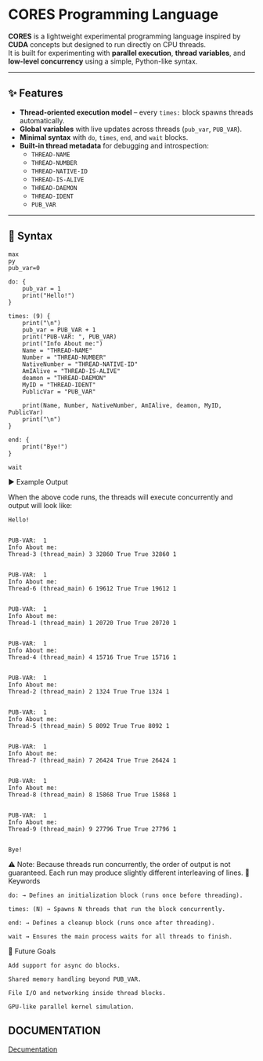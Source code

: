 # CORES Programming Language

**CORES** is a lightweight experimental programming language inspired by **CUDA** concepts but designed to run directly on CPU threads.  
It is built for experimenting with **parallel execution**, **thread variables**, and **low-level concurrency** using a simple, Python-like syntax.

---

## ✨ Features

- **Thread-oriented execution model** – every `times:` block spawns threads automatically.
- **Global variables** with live updates across threads (`pub_var`, `PUB_VAR`).
- **Minimal syntax** with `do`, `times`, `end`, and `wait` blocks.
- **Built-in thread metadata** for debugging and introspection:
  - `THREAD-NAME`
  - `THREAD-NUMBER`
  - `THREAD-NATIVE-ID`
  - `THREAD-IS-ALIVE`
  - `THREAD-DAEMON`
  - `THREAD-IDENT`
  - `PUB_VAR`

---

## 🔧 Syntax

```
max
py
pub_var=0

do: {
    pub_var = 1
    print("Hello!")
}

times: (9) {
    print("\n")
    pub_var = PUB_VAR + 1
    print("PUB-VAR: ", PUB_VAR)
    print("Info About me:")
    Name = "THREAD-NAME"
    Number = "THREAD-NUMBER"
    NativeNumber = "THREAD-NATIVE-ID"
    AmIAlive = "THREAD-IS-ALIVE"
    deamon = "THREAD-DAEMON"
    MyID = "THREAD-IDENT"
    PublicVar = "PUB_VAR"

    print(Name, Number, NativeNumber, AmIAlive, deamon, MyID, PublicVar)
    print("\n")
}

end: {
    print("Bye!")
}

wait
```

▶️ Example Output

When the above code runs, the threads will execute concurrently and output will look like:

```
Hello!


PUB-VAR:  1
Info About me:
Thread-3 (thread_main) 3 32860 True True 32860 1


PUB-VAR:  1
Info About me:
Thread-6 (thread_main) 6 19612 True True 19612 1


PUB-VAR:  1
Info About me:
Thread-1 (thread_main) 1 20720 True True 20720 1


PUB-VAR:  1
Info About me:
Thread-4 (thread_main) 4 15716 True True 15716 1


PUB-VAR:  1
Info About me:
Thread-2 (thread_main) 2 1324 True True 1324 1


PUB-VAR:  1
Info About me:
Thread-5 (thread_main) 5 8092 True True 8092 1


PUB-VAR:  1
Info About me:
Thread-7 (thread_main) 7 26424 True True 26424 1


PUB-VAR:  1
Info About me:
Thread-8 (thread_main) 8 15868 True True 15868 1


PUB-VAR:  1
Info About me:
Thread-9 (thread_main) 9 27796 True True 27796 1


Bye!
```

⚠️ Note: Because threads run concurrently, the order of output is not guaranteed. Each run may produce slightly different interleaving of lines.
🧩 Keywords

    do: → Defines an initialization block (runs once before threading).

    times: (N) → Spawns N threads that run the block concurrently.

    end: → Defines a cleanup block (runs once after threading).

    wait → Ensures the main process waits for all threads to finish.

🚀 Future Goals

    Add support for async do blocks.

    Shared memory handling beyond PUB_VAR.

    File I/O and networking inside thread blocks.

    GPU-like parallel kernel simulation.

## DOCUMENTATION

[Decumentation](documentation.md)

